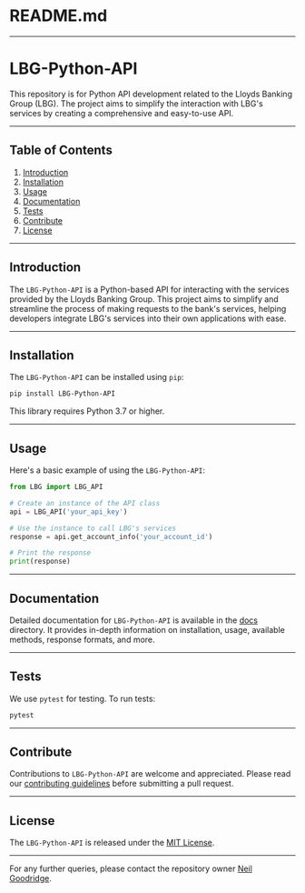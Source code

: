 # README.md

---

# LBG-Python-API

This repository is for Python API development related to the Lloyds Banking Group (LBG). The project aims to simplify the interaction with LBG's services by creating a comprehensive and easy-to-use API.

---

## Table of Contents

1. [Introduction](#introduction)
2. [Installation](#installation)
3. [Usage](#usage)
4. [Documentation](#documentation)
5. [Tests](#tests)
6. [Contribute](#contribute)
7. [License](#license)

---

## Introduction

The `LBG-Python-API` is a Python-based API for interacting with the services provided by the Lloyds Banking Group. This project aims to simplify and streamline the process of making requests to the bank's services, helping developers integrate LBG's services into their own applications with ease.

---

## Installation

The `LBG-Python-API` can be installed using `pip`:

```bash
pip install LBG-Python-API
```

This library requires Python 3.7 or higher.

---

## Usage

Here's a basic example of using the `LBG-Python-API`:

```python
from LBG import LBG_API

# Create an instance of the API class
api = LBG_API('your_api_key')

# Use the instance to call LBG's services
response = api.get_account_info('your_account_id')

# Print the response
print(response)
```

---

## Documentation

Detailed documentation for `LBG-Python-API` is available in the [docs](/docs) directory. It provides in-depth information on installation, usage, available methods, response formats, and more.

---

## Tests

We use `pytest` for testing. To run tests:

```bash
pytest
```

---

## Contribute

Contributions to `LBG-Python-API` are welcome and appreciated. Please read our [contributing guidelines](CONTRIBUTING.md) before submitting a pull request.

---

## License

The `LBG-Python-API` is released under the [MIT License](LICENSE.md).

---

For any further queries, please contact the repository owner [Neil Goodridge](https://github.com/neilgoodridge).
